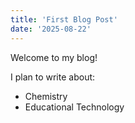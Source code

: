 ```yaml
---
title: 'First Blog Post'
date: '2025-08-22'
---
```


Welcome to my blog!

I plan to write about:
- Chemistry
- Educational Technology